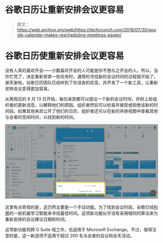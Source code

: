 # 谷歌日历让重新安排会议更容易 

> 原文：<https://web.archive.org/web/https://techcrunch.com/2018/07/30/google-calendar-makes-rescheduling-meetings-easier/>

# 谷歌日历使重新安排会议更容易

没有人真的喜欢开会——少数喜欢开会的人可能是你不想与之开会的人。所以，当你忙完了，决定重新安排一些任务时，通常的寻找新的会议时间的过程就开始了。谢天谢地，谷歌日历团队已经听到了你沮丧的叹息，并开发了一个新工具，让重新安排会议变得更加容易。

从两周后的 8 月 13 日开始，每位来宾都可以提议一个新的会议时间，并附上给组织者的更新消息，以解释他们的原因。组织者然后可以检查并接受或拒绝该新的时间段。如果其他来宾公开了他们的日历，组织者还可以在新的并排视图中查看其他与会者的空闲时间，以找到新的时间。

![](img/971a1dcde9f3db41f9d4772a59f2f0b9.png)

这里有点奇怪的是，这仍然主要是一个手动功能。为了找到会议时段，谷歌已经[利用](https://web.archive.org/web/20221209100822/https://blog.google/products/calendar/save-time-with-smart-scheduling-in-google-calendar/)的一些机器学习智能来寻找最佳时间。这项新功能似乎没有采用相同的算法来为重新安排的会议建议日期和时间。

这项新功能将跨 G Suite 域工作，也适用于 Microsoft Exchange。不过，值得注意的是，这一新选项不适用于超过 200 名与会者的会议和全天活动。